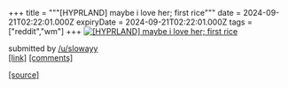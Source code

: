 +++
title = """[HYPRLAND] maybe i love her; first rice"""
date = 2024-09-21T02:22:01.000Z
expiryDate = 2024-09-21T02:22:01.000Z
tags = ["reddit","wm"]
+++
[![[HYPRLAND] maybe i love her; first rice](https://b.thumbs.redditmedia.com/BySNob0eZSKZ5YKQexYkstnNAvjr7vyddmvYgTP2wrQ.jpg "[HYPRLAND] maybe i love her; first rice")](https://www.reddit.com/r/unixporn/comments/1flsudx/hyprland_maybe_i_love_her_first_rice/)

submitted by [/u/slowayy](https://www.reddit.com/user/slowayy)  
[\[link\]](https://www.reddit.com/gallery/1flsudx) [\[comments\]](https://www.reddit.com/r/unixporn/comments/1flsudx/hyprland_maybe_i_love_her_first_rice/)

[[source]](https://www.reddit.com/r/unixporn/comments/1flsudx/hyprland_maybe_i_love_her_first_rice/)
